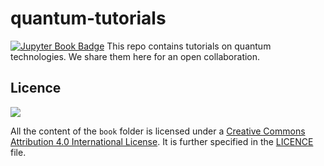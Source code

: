 # quantum-tutorials
 [![Jupyter Book Badge](https://jupyterbook.org/badge.svg)](https://alqor-ug.github.io/quantum-tutorials/intro.html)
 This repo contains tutorials on quantum technologies. We share them here for an open collaboration. 

## Licence
![](https://i.creativecommons.org/l/by/4.0/88x31.png)

All the content of the `book` folder is licensed under a [Creative Commons Attribution 4.0 International License](https://creativecommons.org/licenses/by/4.0/). It is further specified in the [LICENCE]() file.
